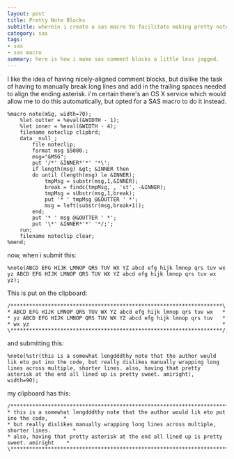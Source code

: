```yaml
---
layout: post
title: Pretty Note Blocks
subtitle: wherein i create a sas macro to facilitate making pretty note blocks for sas code
category: sas
tags:
- sas
- sas macro
summary: here is how i make sas comment blocks a little less jagged.
---
```


I like the idea of having nicely-aligned comment blocks, but dislike the task of having to manually break long lines and add in the trailing spaces needed to align the ending asterisk. i'm certain there's an OS X service which would allow me to do this automatically, but opted for a SAS macro to do it instead.

<!--more-->

```
%macro note(mSg, width=70);
    %let outter = %eval(&WIDTH - 1);
    %let inner = %eval(&WIDTH - 4);
    filename noteclip clipbrd;
    data _null_;
        file noteclip;
        format msg $5000.;
        msg="&MSG";
        put '/*' &INNER*'*' '*\';
        if length(msg) &gt; &INNER then
        do until (length(msg) le &INNER);
            tmpMsg = substr(msg,1,&INNER);
            break = findc(tmpMsg, , 'st', -&INNER);
            tmpMsg = sUbstr(msg,1,break);
            put '* ' tmpMsg @&OUTTER ' *';
            msg = left(substr(msg,break+1));
        end;
        put '* ' msg @&OUTTER ' *';
        put '\*' &INNER*'*' '*/;';
    run;
    filename noteclip clear;
%mend;
```

now, when i submit this:

```
%note(ABCD EFG HIJK LMNOP QRS TUV WX YZ abcd efg hijk lmnop qrs tuv wx yz ABCD EFG HIJK LMNOP QRS TUV WX YZ abcd efg hijk lmnop qrs tuv wx yz);
```

This is put on the clipboard:

```
/********************************************************************\
* ABCD EFG HIJK LMNOP QRS TUV WX YZ abcd efg hijk lmnop qrs tuv wx   *
* yz ABCD EFG HIJK LMNOP QRS TUV WX YZ abcd efg hijk lmnop qrs tuv   *
* wx yz                                                              *
\********************************************************************/;
```

and submitting this:

```
%note(%str(this is a somewhat lengdddthy note that the author would lik eto put ino the code, but really dislikes manually wrapping long lines across multiple, shorter lines. also, having that pretty asterisk at the end all lined up is pretty sweet. amiright), width=90);
```

my clipboard has this:

```
/****************************************************************************************\
* this is a somewhat lengdddthy note that the author would lik eto put ino the code,     *
* but really dislikes manually wrapping long lines across multiple, shorter lines.       *
* also, having that pretty asterisk at the end all lined up is pretty sweet. amiright    *
\****************************************************************************************/;
```
